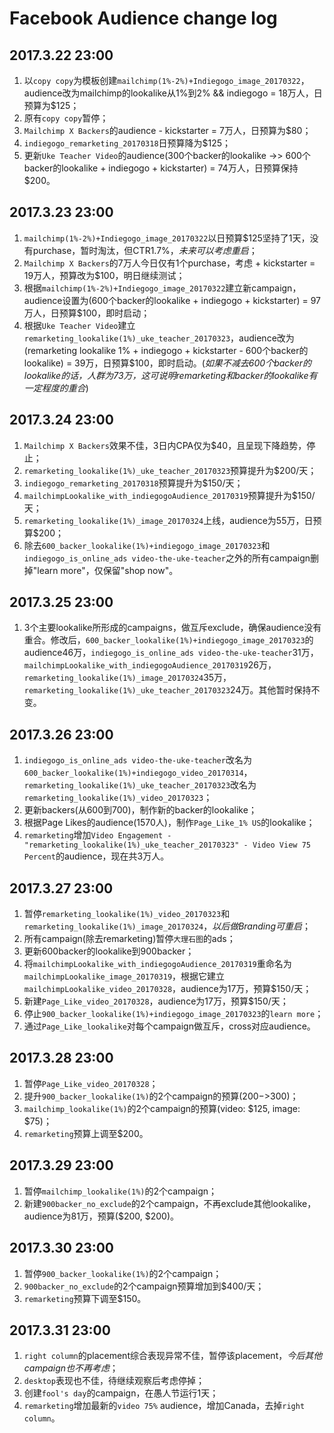 # Facebook Audience change log

## 2017.3.22 23:00

 1. 以`copy copy`为模板创建`mailchimp(1%-2%)+Indiegogo_image_20170322`，audience改为mailchimp的lookalike从1%到2% && indiegogo = 18万人，日预算为$125；
 2. 原有`copy copy`暂停；
 3. `Mailchimp X Backers`的audience - kickstarter = 7万人，日预算为$80；
 4. `indiegogo_remarketing_20170318`日预算降为$125；
 5. 更新`Uke Teacher Video`的audience(300个backer的lookalike ->> 600个backer的lookalike + indiegogo + kickstarter) = 74万人，日预算保持$200。

## 2017.3.23 23:00

 1. `mailchimp(1%-2%)+Indiegogo_image_20170322`以日预算$125坚持了1天，没有purchase，暂时淘汰，但CTR1.7%，_未来可以考虑重启_；
 2. `Mailchimp X Backers`的7万人今日仅有1个purchase，考虑 + kickstarter = 19万人，预算改为$100，明日继续测试；
 3. 根据`mailchimp(1%-2%)+Indiegogo_image_20170322`建立新campaign，audience设置为(600个backer的lookalike + indiegogo + kickstarter) = 97万人，日预算$100，即时启动；
 4. 根据`Uke Teacher Video`建立`remarketing_lookalike(1%)_uke_teacher_20170323`，audience改为(remarketing lookalike 1% + indiegogo + kickstarter - 600个backer的lookalike) = 39万，日预算$100，即时启动。(_如果不减去600个backer的lookalike的话，人群为73万，这可说明remarketing和backer的lookalike有一定程度的重合_)

## 2017.3.24 23:00

 1. `Mailchimp X Backers`效果不佳，3日内CPA仅为$40，且呈现下降趋势，停止；
 2. `remarketing_lookalike(1%)_uke_teacher_20170323`预算提升为$200/天；
 3. `indiegogo_remarketing_20170318`预算提升为$150/天；
 4. `mailchimpLookalike_with_indiegogoAudience_20170319`预算提升为$150/天；
 5. `remarketing_lookalike(1%)_image_20170324`上线，audience为55万，日预算$200；
 6. 除去`600_backer_lookalike(1%)+indiegogo_image_20170323`和`indiegogo_is_online_ads video-the-uke-teacher`之外的所有campaign删掉"learn more"，仅保留"shop now"。

## 2017.3.25 23:00

 1. 3个主要lookalike所形成的campaigns，做互斥exclude，确保audience没有重合。修改后，`600_backer_lookalike(1%)+indiegogo_image_20170323`的audience46万，`indiegogo_is_online_ads video-the-uke-teacher`31万，`mailchimpLookalike_with_indiegogoAudience_20170319`26万，`remarketing_lookalike(1%)_image_20170324`35万，`remarketing_lookalike(1%)_uke_teacher_20170323`24万。其他暂时保持不变。

## 2017.3.26 23:00

 1. `indiegogo_is_online_ads video-the-uke-teacher`改名为`600_backer_lookalike(1%)+indiegogo_video_20170314`，`remarketing_lookalike(1%)_uke_teacher_20170323`改名为`remarketing_lookalike(1%)_video_20170323`；
 2. 更新backers(从600到700)，制作新的backer的lookalike；
 3. 根据Page Likes的audience(1570人)，制作`Page_Like_1% US`的lookalike；
 4. `remarketing`增加`Video Engagement - "remarketing_lookalike(1%)_uke_teacher_20170323" - Video View 75 Percent`的audience，现在共3万人。

## 2017.3.27 23:00

 1. 暂停`remarketing_lookalike(1%)_video_20170323`和`remarketing_lookalike(1%)_image_20170324`，*以后做Branding可重启*；
 2. 所有campaign(除去remarketing)暂停`大理石图`的ads；
 3. 更新600backer的lookalike到900backer；
 4. 将`mailchimpLookalike_with_indiegogoAudience_20170319`重命名为`mailchimpLookalike_image_20170319`，根据它建立`mailchimpLookalike_video_20170328`，audience为17万，预算$150/天；
 5. 新建`Page_Like_video_20170328`，audience为17万，预算$150/天；
 6. 停止`900_backer_lookalike(1%)+indiegogo_image_20170323`的`learn more`；
 7. 通过`Page_Like_lookalike`对每个campaign做互斥，cross对应audience。

## 2017.3.28 23:00

 1. 暂停`Page_Like_video_20170328`；
 2. 提升`900_backer_lookalike(1%)`的2个campaign的预算($200->$300)；
 3. `mailchimp_lookalike(1%)`的2个campaign的预算(video: $125, image: $75)；
 4. `remarketing`预算上调至$200。

## 2017.3.29 23:00

 1. 暂停`mailchimp_lookalike(1%)`的2个campaign；
 2. 新建`900backer_no_exclude`的2个campaign，不再exclude其他lookalike，audience为81万，预算($200, $200)。

## 2017.3.30 23:00

 1. 暂停`900_backer_lookalike(1%)`的2个campaign；
 2. `900backer_no_exclude`的2个campaign预算增加到$400/天；
 3. `remarketing`预算下调至$150。

## 2017.3.31 23:00

 1. `right column`的placement综合表现异常不佳，暂停该placement，*今后其他campaign也不再考虑*；
 2. `desktop`表现也不佳，待继续观察后考虑停掉；
 3. 创建`fool's day`的campaign，在愚人节运行1天；
 4. `remarketing`增加最新的`video 75%` audience，增加Canada，去掉`right column`。
